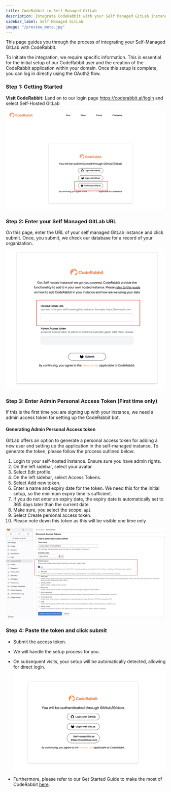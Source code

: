 ```yaml
---
title: CodeRabbit in Self Managed GitLab
description: Integrate CodeRabbit with your Self Managed GitLab instance.
sidebar_label: Self Managed GitLab
image: "/preview_meta.jpg"
---
```


<head>
 <meta charSet="utf-8" />
  <meta name="title" content="CodeRabbit in Self Managed GitLab" />
  <meta name="description" content="Integrate CodeRabbit in your own hosted GitLab instance." />

  <meta property="og:type" content="website" />
  <meta property="og:url" content="https://coderabbit.ai/" />
  <meta property="og:title" content="CodeRabbit in Self Managed GitLab" />
  <meta property="og:description" content="CodeRabbit: AI-powered Code Reviews" />
  <meta property="og:image" content="/preview_meta.jpg" />

  <meta name="twitter:image" content="https://coderabbit.ai/preview_meta.jpg" />
  <meta name="twitter:card" content="summary_large_image" />
  <meta name="twitter:title" content="CodeRabbit in Self Managed GitLab" />
  <meta name="twitter:description" content="CodeRabbit: AI-powered Code Reviews" />
</head>

This page guides you through the process of integrating your Self-Managed GitLab with CodeRabbit.

To initiate the integration, we require specific information. This is essential for the initial setup of our CodeRabbit user and the creation of the CodeRabbit application within your domain. Once this setup is complete, you can log in directly using the OAuth2 flow.

### **Step 1: Getting Started**

**Visit CodeRabbit:** Land on to our login page https://coderabbit.ai/login and select Self-Hosted GitLab

![login-page](./images/login-page.png)

### Step 2: Enter your Self Managed GitLab URL

On this page, enter the URL of your self managed GitLab instance and click submit. Once, you submit, we check our database for a record of your organization.

![Untitled](./images/enter-url.png)

### **Step 3: Enter Admin Personal Access Token (First time only)**

If this is the first time you are signing up with your instance, we need a admin access token for setting up the CodeRabbit bot.

#### **Generating Admin Personal Access token**

GitLab offers an option to generate a personal access token for adding a new user and setting up the application in the self-managed instance. To generate the token, please follow the process outlined below:

1.  Login to your self-hosted instance. Ensure sure you have admin rights.
2.  On the left sidebar, select your avatar.
3.  Select Edit profile.
4.  On the left sidebar, select Access Tokens.
5.  Select Add new token.
6.  Enter a name and expiry date for the token. We need this for the initial setup, so the minimum expiry time is sufficient. 
7.  If you do not enter an expiry date, the expiry date is automatically set to 365 days later than the current date.
8.  Make sure, you select the scope: `api`
9.  Select Create personal access token.
10. Please note down this token as this will be visible one time only

![Untitled](./images/admin-access-token.png)

### **Step 4: Paste the token and click submit**

- Submit the access token.
- We will handle the setup process for you.
- On subsequent visits, your setup will be automatically detected, allowing for direct login.
![Untitled](./images/self-hosted-page.png)

- Furthermore, please refer to our Get Started Guide to make the most of CodeRabbit [here](../get-started/add-repo.md). 
